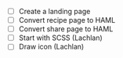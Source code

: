 - [ ] Create a landing page
- [ ] Convert recipe page to HAML
- [ ] Convert share page to HAML
- [ ] Start with SCSS (Lachlan)
- [ ] Draw icon (Lachlan)